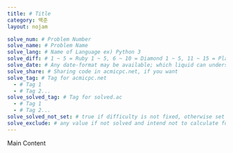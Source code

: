 ```yaml
---
title: # Title
category: 백준
layout: nojam

solve_num: # Problem Number
solve_name: # Problem Name
solve_lang: # Name of Language ex) Python 3
solve_diff: # 1 ~ 5 = Ruby 1 ~ 5, 6 ~ 10 = Diamond 1 ~ 5, 11 ~ 15 = Platinum 1 ~ 5, ... , 26 ~ 30 = Bronze 1 ~ 5, Other: Unrated
solve_date: # Any date-format may be available; which liquid can understand
solve_share: # Sharing code in acmicpc.net, if you want
solve_tag: # Tag for acmicpc.net
  - # Tag 1
  - # Tag 2...
solve_solved_tag: # Tag for solved.ac
  - # Tag 1
  - # Tag 2...
solve_solved_not_set: # true if difficulty is not fixed, otherwise set false or remove this item
solve_exclude: # any value if not solved and intend not to calculate for EXP and statistics, otherwise remove this item
---
```


Main Content
